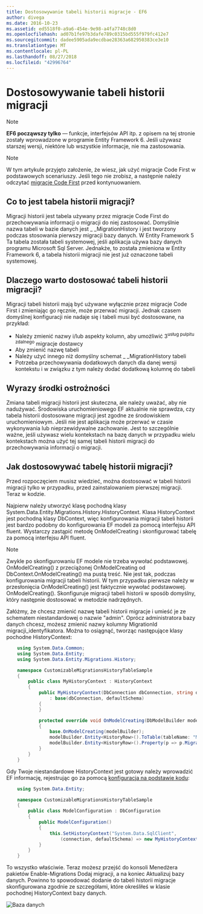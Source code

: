 ```yaml
---
title: Dostosowywanie tabeli historii migracje - EF6
author: divega
ms.date: 2016-10-23
ms.assetid: ed5518f0-a9a6-454e-9e98-a4fa7748c8d0
ms.openlocfilehash: ad07b1fe97b3dafe789c0315bd555f979fc412e7
ms.sourcegitcommit: dadee5905ada9ecdbae28363a682950383ce3e10
ms.translationtype: MT
ms.contentlocale: pl-PL
ms.lasthandoff: 08/27/2018
ms.locfileid: "42996764"
---
```

# <a name="customizing-the-migrations-history-table"></a>Dostosowywanie tabeli historii migracji
> [!NOTE]
> **EF6 począwszy tylko** — funkcje, interfejsów API itp. z opisem na tej stronie zostały wprowadzone w programie Entity Framework 6. Jeśli używasz starszej wersji, niektóre lub wszystkie informacje, nie ma zastosowania.

> [!NOTE]
> W tym artykule przyjęto założenie, że wiesz, jak użyć migracje Code First w podstawowych scenariuszy. Jeśli tego nie zrobisz, a następnie należy odczytać [migracje Code First](~/ef6/modeling/code-first/migrations/index.md) przed kontynuowaniem.

## <a name="what-is-migrations-history-table"></a>Co to jest tabela historii migracji?

Migracji historii jest tabela używany przez migracje Code First do przechowywania informacji o migracji do niej zastosować. Domyślnie nazwa tabeli w bazie danych jest \_ \_MigrationHistory i jest tworzony podczas stosowania pierwszy migracji bazy danych. W Entity Framework 5 Ta tabela została tabeli systemowej, jeśli aplikacja używa bazy danych programu Microsoft Sql Server. Jednakże, to została zmieniona w Entity Framework 6, a tabela historii migracji nie jest już oznaczone tabeli systemowej.

## <a name="why-customize-migrations-history-table"></a>Dlaczego warto dostosować tabeli historii migracji?

Migracji tabeli historii mają być używane wyłącznie przez migracje Code First i zmieniając go ręcznie, może przerwać migracji. Jednak czasem domyślnej konfiguracji nie nadaje się i tabeli musi być dostosowane, na przykład:

-   Należy zmienić nazwy i/lub aspekty kolumn, aby umożliwić 3<sup>usług pulpitu zdalnego</sup> migracje dostawcy
-   Aby zmienić nazwę tabeli
-   Należy użyć innego niż domyślny schemat \_ \_MigrationHistory tabeli
-   Potrzeba przechowywania dodatkowych danych dla danej wersji kontekstu i w związku z tym należy dodać dodatkową kolumnę do tabeli

## <a name="words-of-precaution"></a>Wyrazy środki ostrożności

Zmiana tabeli migracji historii jest skuteczna, ale należy uważać, aby nie nadużywać. Środowiska uruchomieniowego EF aktualnie nie sprawdza, czy tabela historii dostosowane migracji jest zgodne ze środowiskiem uruchomieniowym. Jeśli nie jest aplikacja może przerwać w czasie wykonywania lub nieprzewidywalne zachowanie. Jest to szczególnie ważne, jeśli używasz wielu kontekstach na bazę danych w przypadku wielu kontekstach można użyć tej samej tabeli historii migracji do przechowywania informacji o migracji.

## <a name="how-to-customize-migrations-history-table"></a>Jak dostosowywać tabelę historii migracji?

Przed rozpoczęciem musisz wiedzieć, można dostosować w tabeli historii migracji tylko w przypadku, przed zainstalowaniem pierwszej migracji. Teraz w kodzie.

Najpierw należy utworzyć klasę pochodną klasy System.Data.Entity.Migrations.History.HistoryContext. Klasa HistoryContext jest pochodną klasy DbContext, więc konfigurowania migracji tabeli historii jest bardzo podobny do konfigurowania EF modeli za pomocą interfejsu API fluent. Wystarczy zastąpić metodę OnModelCreating i skonfigurować tabelę za pomocą interfejsu API fluent.

>[!NOTE]
> Zwykle po skonfigurowaniu EF modele nie trzeba wywołać podstawowej. OnModelCreating() z przeciążonej OnModelCreating od DbContext.OnModelCreating() ma pustą treść. Nie jest tak, podczas konfigurowania migracji tabeli historii. W tym przypadku pierwsze należy w przesłonięcia OnModelCreating() jest faktycznie wywołać podstawowej. OnModelCreating(). Skonfiguruje migracji tabeli historii w sposób domyślny, który następnie dostosować w metodzie nadrzędnych.

Załóżmy, że chcesz zmienić nazwę tabeli historii migracje i umieść je ze schematem niestandardowej o nazwie "admin". Oprócz administratora bazy danych chcesz, możesz zmienić nazwy kolumny MigrationId migracji\_identyfikatora.  Można to osiągnąć, tworząc następujące klasy pochodne HistoryContext:

``` csharp
    using System.Data.Common;
    using System.Data.Entity;
    using System.Data.Entity.Migrations.History;

    namespace CustomizableMigrationsHistoryTableSample
    {
        public class MyHistoryContext : HistoryContext
        {
            public MyHistoryContext(DbConnection dbConnection, string defaultSchema)
                : base(dbConnection, defaultSchema)
            {
            }

            protected override void OnModelCreating(DbModelBuilder modelBuilder)
            {
                base.OnModelCreating(modelBuilder);
                modelBuilder.Entity<HistoryRow>().ToTable(tableName: "MigrationHistory", schemaName: "admin");
                modelBuilder.Entity<HistoryRow>().Property(p => p.MigrationId).HasColumnName("Migration_ID");
            }
        }
    }
```

Gdy Twoje niestandardowe HistoryContext jest gotowy należy wprowadzić EF informację, rejestrując go za pomocą [konfiguracja na podstawie kodu](http://msdn.com/data/jj680699):

``` csharp
    using System.Data.Entity;

    namespace CustomizableMigrationsHistoryTableSample
    {
        public class ModelConfiguration : DbConfiguration
        {
            public ModelConfiguration()
            {
                this.SetHistoryContext("System.Data.SqlClient",
                    (connection, defaultSchema) => new MyHistoryContext(connection, defaultSchema));
            }
        }
    }
```

To wszystko właściwie. Teraz możesz przejść do konsoli Menedżera pakietów Enable-Migrations Dodaj migracji, a na koniec Aktualizuj bazy danych. Powinno to spowodować dodanie do tabeli historii migracje skonfigurowana zgodnie ze szczegółami, które określiłeś w klasie pochodnej HistoryContext bazy danych.

![Baza danych](~/ef6/media/database.png)
